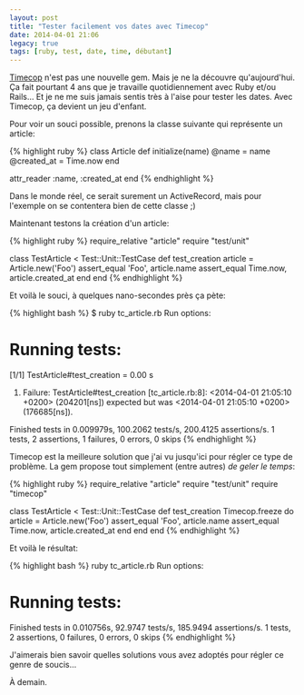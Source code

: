 ```yaml
---
layout: post
title: "Tester facilement vos dates avec Timecop"
date: 2014-04-01 21:06
legacy: true
tags: [ruby, test, date, time, débutant]
---
```




[Timecop](https://github.com/travisjeffery/timecop)
n'est pas une nouvelle gem. Mais je ne la découvre qu'aujourd'hui.
Ça fait pourtant 4 ans que je travaille quotidiennement avec Ruby
et/ou Rails… Et je ne me suis jamais sentis très à l'aise pour tester
les dates. Avec Timecop, ça devient un jeu d'enfant.

<!-- more -->

Pour voir un souci possible, prenons la classe suivante qui représente
un article:

{% highlight ruby %}
class Article
  def initialize(name)
    @name = name
    @created_at = Time.now
  end

  attr_reader :name, :created_at
end
{% endhighlight %}

Dans le monde réel, ce serait surement un ActiveRecord, mais pour
l'exemple on se contentera bien de cette classe ;)

Maintenant testons la création d'un article:

{% highlight ruby %}
require_relative "article"
require "test/unit"

class TestArticle < Test::Unit::TestCase
  def test_creation
    article = Article.new('Foo')
    assert_equal 'Foo', article.name
    assert_equal Time.now, article.created_at
  end
end
{% endhighlight %}

Et voilà le souci, à quelques nano-secondes près ça pète:

{% highlight bash %}
$ ruby tc_article.rb 
Run options: 

# Running tests:

[1/1] TestArticle#test_creation = 0.00 s
  1) Failure:
TestArticle#test_creation [tc_article.rb:8]:
<2014-04-01 21:05:10 +0200> (204201[ns]) expected but was
<2014-04-01 21:05:10 +0200> (176685[ns]).

Finished tests in 0.009979s, 100.2062 tests/s, 200.4125 assertions/s.
1 tests, 2 assertions, 1 failures, 0 errors, 0 skips
{% endhighlight %}

Timecop est la meilleure solution que j'ai vu jusqu'ici pour régler
ce type de problème. La gem propose tout simplement (entre autres)
*de geler le temps*:

{% highlight ruby %}
require_relative "article"
require "test/unit"
require "timecop"

class TestArticle < Test::Unit::TestCase
  def test_creation
    Timecop.freeze do
      article = Article.new('Foo')
      assert_equal 'Foo', article.name
      assert_equal Time.now, article.created_at
    end
  end
end
{% endhighlight %}

Et voilà le résultat:

{% highlight bash %}
ruby tc_article.rb 
Run options: 

# Running tests:

Finished tests in 0.010756s, 92.9747 tests/s, 185.9494 assertions/s.
1 tests, 2 assertions, 0 failures, 0 errors, 0 skips
{% endhighlight %}

J'aimerais bien savoir quelles solutions vous avez adoptés pour
régler ce genre de soucis…



À demain.


